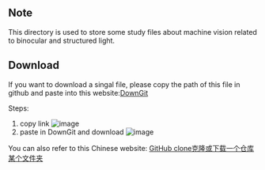 ## Note
This directory is used to store some study files about machine vision related to binocular and structured light.

## Download
If you want to download a singal file, please copy the path of this file in github and paste into this website:[DownGit](https://www.itsvse.com/downgit/#/home?url=)

Steps:
1. copy link
![image](https://user-images.githubusercontent.com/62192785/155258358-f835a6b0-9602-4ad9-8dd9-32abbcbf65ff.png)
2. paste in DownGit and download
![image](https://user-images.githubusercontent.com/62192785/155258435-eff01b08-1f2a-478b-b327-f99fe8fb7c02.png)

You can also refer to this Chinese website: [GitHub clone克隆或下载一个仓库某个文件夹](https://www.itsvse.com/thread-7086-1-1.html)
